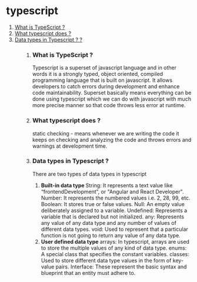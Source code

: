 # typescript


<ol>
<li><a href="#what_is_typescript"> What is TypeScript ?</a></li>
<li><a href="#what_typescript_does"> What typescript does ?</a></li>
<li><a href="#data_types"> Data types in Typescript ? ?</a></li>
<ol>

<ol >
<li id="what_is_typescript">
<h3> What is TypeScript ?</h3>
<p>Typescript is a superset of javascript language and in other words it is a strongly typed, object oriented, compiled  programming language that is built on javascript.
It allows developers to catch errors during development and enhance code maintainability. 
Superset basically means everything can be done using typescript which we can do with javascript with much more precise manner so that code throws less error at runtime.
</p>
</li>
<li id="what_typescript_does">
<h3>What typescript does ?</h3>
<p>static checking -  means whenever we are writing the code it keeps on checking and analyzing the code and throws errors and warnings at development time.
</p>
</li>
<li id="data_types">
<h3>Data types in Typescript ?</h3>
<p>	
There are two types of data types in typescript

<ol><li> <b> Built-in data type </b>
String: It represents a text value like “frontendDevelopment”, or "Angular and React Developer".
Number: It represents the numbered values i.e. 2, 28, 99, etc.
Boolean: It stores true or false values.
Null: An empty value deliberately assigned to a variable.
Undefined: Represents a variable that is declared but not initialized.
any: Represents any value of any data type and any number of values of   different data types.
void: Used to represent that a particular function is not going to return any value of any data type.
</li>
<li>
<b>User defined data type</b>
arrays: In typescript, arrays are used to store the multiple values of any kind of data type.
enums: A special class that specifies the constant variables.
classes: Used to store different data type values in the form of key-value pairs.
Interface: These represent the basic syntax and blueprint that an entity must adhere to.
</li>
</ol>
</p>
</li>
</ol>  